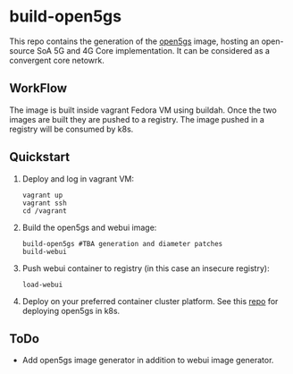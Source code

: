 # build-open5gs

This repo contains the generation of the [open5gs](https://github.com/open5gs/open5gs) image, hosting an open-source SoA 5G and 4G Core implementation. It can be considered as a convergent core netowrk. 

## WorkFlow

The image is built inside vagrant Fedora VM using buildah. Once the two images are built they are pushed to a registry. The image pushed in a registry will be consumed by k8s.

## Quickstart


1. Deploy and log in vagrant VM:

   ```
   vagrant up
   vagrant ssh
   cd /vagrant
   ```

2. Build the open5gs and webui image:

   ```
   build-open5gs #TBA generation and diameter patches 
   build-webui
   ```

3. Push webui container to registry (in this case an insecure registry):

   ```
   load-webui
   ```

4. Deploy on your preferred container cluster platform. See this [repo](https://github.com/jnunyez/kindk8s-open5gs) for deploying open5gs in k8s.

## ToDo

- Add open5gs image generator in addition to webui image generator.
